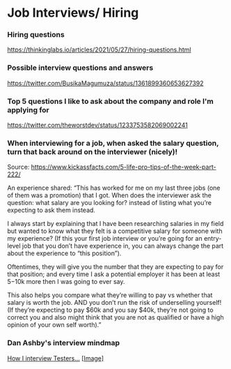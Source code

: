 # Job Interviews/ Hiring

### Hiring questions
https://thinkinglabs.io/articles/2021/05/27/hiring-questions.html

### Possible interview questions and answers  
https://twitter.com/BusikaMagumuza/status/1361899360653627392  

### Top 5 questions I like to ask about the company and role I'm applying for  
https://twitter.com/theworstdev/status/1233753582069002241  

### When interviewing for a job, when asked the salary question, turn that back around on the interviewer (nicely)!
Source: https://www.kickassfacts.com/5-life-pro-tips-of-the-week-part-222/

An experience shared: “This has worked for me on my last three jobs (one of them was a promotion) that I got. When does the interviewer ask the question: what salary are you looking for? instead of listing what you’re expecting to ask them instead.

I always start by explaining that I have been researching salaries in my field but wanted to know what they felt is a competitive salary for someone with my experience? (If this your first job interview or you’re going for an entry-level job that you don’t have experience in, you can always change the part about the experience to “this position”).

Oftentimes, they will give you the number that they are expecting to pay for that position; and every time I ask a potential employer it has been at least $5-$10k more then I was going to ever say.

This also helps you compare what they’re willing to pay vs whether that salary is worth the job. AND you don’t run the risk of underselling yourself! (If they’re expecting to pay $60k and you say $40k, they’re not going to correct you and also might think that you are not as qualified or have a high opinion of your own self worth).”

### Dan Ashby's interview mindmap

[How I interview Testers…](https://danashby.co.uk/2015/12/07/how-i-interview-testers/) [[Image]](DanAshby04s_interview_mindmap.jpg)